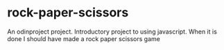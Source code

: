 # rock-paper-scissors
An odinproject project. Introductory project to using javascript. When it is done I should have made a rock paper scissors game